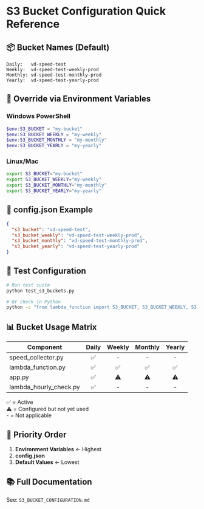 # S3 Bucket Configuration Quick Reference

## 📦 Bucket Names (Default)

```
Daily:   vd-speed-test
Weekly:  vd-speed-test-weekly-prod
Monthly: vd-speed-test-monthly-prod
Yearly:  vd-speed-test-yearly-prod
```

## 🔧 Override via Environment Variables

### Windows PowerShell
```powershell
$env:S3_BUCKET = "my-bucket"
$env:S3_BUCKET_WEEKLY = "my-weekly"
$env:S3_BUCKET_MONTHLY = "my-monthly"
$env:S3_BUCKET_YEARLY = "my-yearly"
```

### Linux/Mac
```bash
export S3_BUCKET="my-bucket"
export S3_BUCKET_WEEKLY="my-weekly"
export S3_BUCKET_MONTHLY="my-monthly"
export S3_BUCKET_YEARLY="my-yearly"
```

## 📝 config.json Example

```json
{
  "s3_bucket": "vd-speed-test",
  "s3_bucket_weekly": "vd-speed-test-weekly-prod",
  "s3_bucket_monthly": "vd-speed-test-monthly-prod",
  "s3_bucket_yearly": "vd-speed-test-yearly-prod"
}
```

## 🧪 Test Configuration

```bash
# Run test suite
python test_s3_buckets.py

# Or check in Python
python -c "from lambda_function import S3_BUCKET, S3_BUCKET_WEEKLY, S3_BUCKET_MONTHLY, S3_BUCKET_YEARLY; print(f'Daily: {S3_BUCKET}\nWeekly: {S3_BUCKET_WEEKLY}\nMonthly: {S3_BUCKET_MONTHLY}\nYearly: {S3_BUCKET_YEARLY}')"
```

## 📊 Bucket Usage Matrix

| Component | Daily | Weekly | Monthly | Yearly |
|-----------|:-----:|:------:|:-------:|:------:|
| speed_collector.py | ✅ | - | - | - |
| lambda_function.py | ✅ | ✅ | ✅ | ✅ |
| app.py | ✅ | ⚠️ | ⚠️ | ⚠️ |
| lambda_hourly_check.py | ✅ | - | - | - |

✅ = Active  
⚠️ = Configured but not yet used  
\- = Not applicable

## 🔄 Priority Order

1. **Environment Variables** ← Highest
2. **config.json**
3. **Default Values** ← Lowest

## 📚 Full Documentation

See: `S3_BUCKET_CONFIGURATION.md`
